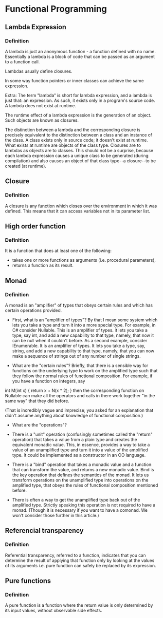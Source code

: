 # Functional Programming

## Lambda Expression

### Definition
A lambda is just an anonymous function - a function defined with no name. Essentially a lambda is a block of code that can be passed as an argument to a function call.

Lambdas usually define closures.

In some way function pointers or inner classes can achieve the same expression.

Extra:
The term "lambda" is short for lambda expression, and a lambda is just that: an expression. As such, it exists only in a program's source code. A lambda does not exist at runtime.

The runtime effect of a lambda expression is the generation of an object. Such objects are known as closures.

The distinction between a lambda and the corresponding closure is precisely equivalent to the distinction between a class and an instance of the class. A class exists only in source code; it doesn't exist at runtime. What exists at runtime are objects of the class type.  Closures are to lambdas as objects are to classes. This should not be a surprise, because each lambda expression causes a unique class to be generated (during compilation) and also causes an object of that class type--a closure--to be created (at runtime). 

## Closure

### Definition
A closure is any function which closes over the environment in which it was defined. This means that it can access variables not in its parameter list.


## High order function

### Definition
It is a function that does at least one of the following:

- takes one or more functions as arguments (i.e. procedural parameters),
- returns a function as its result.

## Monad

### Definition
A monad is an "amplifier" of types that obeys certain rules and which has certain operations provided.

- First, what is an "amplifier of types"? By that I mean some system which lets you take a type and turn it into a more special type. For example, in C# consider Nullable<T>. This is an amplifier of types. It lets you take a type, say int, and add a new capability to that type, namely, that now it can be null when it couldn't before. As a second example, consider IEnumerable<T>. It is an amplifier of types. It lets you take a type, say, string, and add a new capability to that type, namely, that you can now make a sequence of strings out of any number of single strings.

- What are the "certain rules"? Briefly, that there is a sensible way for functions on the underlying type to work on the amplified type such that they follow the normal rules of functional composition. For example, if you have a function on integers, say

int M(int x) { return x + N(x * 2); }
then the corresponding function on Nullable<int> can make all the operators and calls in there work together "in the same way" that they did before.

(That is incredibly vague and imprecise; you asked for an explanation that didn't assume anything about knowledge of functional composition.)

- What are the "operations"?

- There is a "unit" operation (confusingly sometimes called the "return" operation) that takes a value from a plain type and creates the equivalent monadic value. This, in essence, provides a way to take a value of an unamplified type and turn it into a value of the amplified type. It could be implemented as a constructor in an OO language.

- There is a "bind" operation that takes a monadic value and a function that can transform the value, and returns a new monadic value. Bind is the key operation that defines the semantics of the monad. It lets us transform operations on the unamplified type into operations on the amplified type, that obeys the rules of functional composition mentioned before.

- There is often a way to get the unamplified type back out of the amplified type. Strictly speaking this operation is not required to have a monad. (Though it is necessary if you want to have a comonad. We won't consider those further in this article.)

## Referencial transparency

### Definition

Referential transparency, referred to a function, indicates that you can determine the result of applying that function only by looking at the values of its arguments i.e. pure function can safely be replaced by its expression.

## Pure functions

### Definition
A pure function is a function where the return value is only determined by its input values, without observable side effects.

